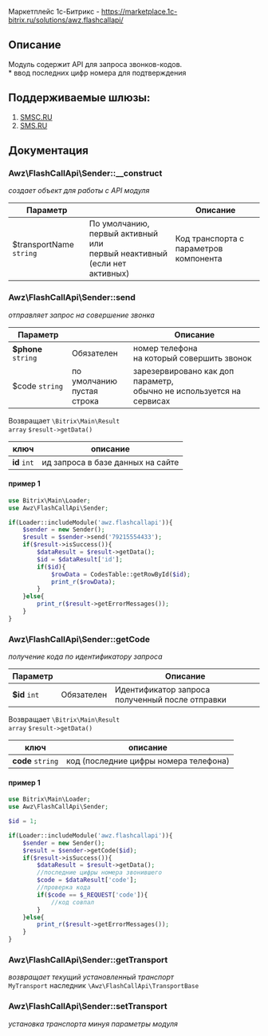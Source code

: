 <!-- desc-start -->
Маркетплейс 1с-Битрикс - https://marketplace.1c-bitrix.ru/solutions/awz.flashcallapi/

## Описание
Модуль содержит API для запроса звонков-кодов.<br>
\* ввод последних цифр номера для подтверждения

## Поддерживаемые шлюзы:
1. [SMSC.RU](https://smsc.ru/?ppmlife&utm_source=a_z&utm_medium=bitrix&utm_campaign=awz_flashcallapi)
2. [SMS.RU](https://mlife.sms.ru/?utm_source=a_z&utm_medium=bitrix&utm_campaign=awz_flashcallapi)

<!-- desc-end -->

## Документация
<!-- dev-start -->
### Awz\FlashCallApi\Sender::__construct

<em>создает объект для работы с API модуля</em>

| Параметр |  | Описание |
| --- | --- | --- |
| $transportName `string` | По умолчанию, первый активный или <br>первый неактивный (если нет активных) | Код транспорта с параметров компонента |

### Awz\FlashCallApi\Sender::send

<em>отправляет запрос на совершение звонка</em> 

| Параметр |  | Описание |
| --- | --- | --- |
| **$phone** `string` | Обязателен | номер телефона <br>на который совершить звонок |
| $code `string` | по умолчанию <br>пустая строка | зарезервировано как доп параметр,<br> обычно не используется на сервисах |

Возвращает `\Bitrix\Main\Result`<br> 
`array` `$result->getData()`

| ключ | описание |
| --- | --- |
| **id** `int` | ид запроса в базе данных на сайте |

#### пример 1

```php
use Bitrix\Main\Loader;
use Awz\FlashCallApi\Sender;

if(Loader::includeModule('awz.flashcallapi')){
    $sender = new Sender();
    $result = $sender->send('79215554433');
    if($result->isSuccess()){
        $dataResult = $result->getData();
        $id = $dataResult['id'];
        if($id){
            $rowData = CodesTable::getRowById($id);
            print_r($rowData);
        }
    }else{
        print_r($result->getErrorMessages());
    }
}
```

### Awz\FlashCallApi\Sender::getCode

<em>получение кода по идентификатору запроса</em> 

| Параметр |  | Описание |
| --- | --- | --- |
| **$id** `int` | Обязателен | Идентификатор запроса полученный после отправки |

Возвращает `\Bitrix\Main\Result`<br> 
`array` `$result->getData()`

| ключ | описание |
| --- | --- |
| **code** `string` | код (последние цифры номера телефона) |

#### пример 1

```php
use Bitrix\Main\Loader;
use Awz\FlashCallApi\Sender;

$id = 1;

if(Loader::includeModule('awz.flashcallapi')){
    $sender = new Sender();
    $result = $sender->getCode($id);
    if($result->isSuccess()){
        $dataResult = $result->getData();
        //последние цифры номера звонившего
        $code = $dataResult['code']; 
        //проверка кода
        if($code == $_REQUEST['code']){
            //код совпал
        }
    }else{
        print_r($result->getErrorMessages());
    }
}
```

### Awz\FlashCallApi\Sender::getTransport

<em>возвращает текущий установленный транспорт </em><br>
`MyTransport` наследник `\Awz\FlashCallApi\TransportBase`

### Awz\FlashCallApi\Sender::setTransport

<em>установка транспорта минуя параметры модуля </em>

<!-- dev-end -->